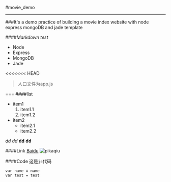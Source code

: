 #movie_demo
***
###It's a demo practice of building a movie index website with node express mongoDB and jade template
<br>

####_Markdown test_
* Node
* Express
* MongoDB
* Jade

<<<<<<< HEAD
>人口文件为app.js


===
####list
* item1
  1. item1.1
  2. item1.2
* item2
  + item2.1
  + item2.2

*dd*
_dd_
**dd**
__dd__


####Link
[Baidu](http://www.baidu.com)
![pikaqiu](http://files.cnblogs.com/files/MuYunyun/pkq.gif)


####Code
这是`js`代码


	var name = name 
	var test = test




